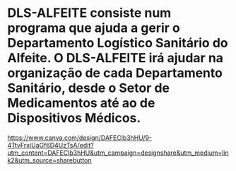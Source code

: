 # DLS-ALFEITE consiste num programa que ajuda a gerir o Departamento Logístico Sanitário do Alfeite. O DLS-ALFEITE irá ajudar na organização de cada Departamento Sanitário, desde o Setor de Medicamentos até ao de Dispositivos Médicos. 
https://www.canva.com/design/DAFEClb3hHU/9-4TtvFrxjUaGf6D4UzTsA/edit?utm_content=DAFEClb3hHU&utm_campaign=designshare&utm_medium=link2&utm_source=sharebutton
